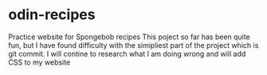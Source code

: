 # odin-recipes
Practice website for Spongebob recipes
This poject so far has been quite fun, but I have found difficulty with 
the simipliest part of the project which is git commit.
I will contine to research what I am doing wrong and will add CSS to my website
